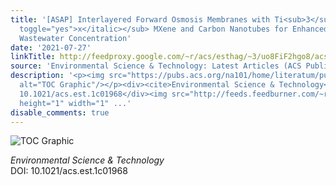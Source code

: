 ```yaml
---
title: '[ASAP] Interlayered Forward Osmosis Membranes with Ti<sub>3</sub>C<sub>2</sub>T<sub><italic
  toggle="yes">x</italic></sub> MXene and Carbon Nanotubes for Enhanced Municipal
  Wastewater Concentration'
date: '2021-07-27'
linkTitle: http://feedproxy.google.com/~r/acs/esthag/~3/uo8FiF2hgo8/acs.est.1c01968
source: 'Environmental Science & Technology: Latest Articles (ACS Publications)'
description: '<p><img src="https://pubs.acs.org/na101/home/literatum/publisher/achs/journals/content/esthag/0/esthag.ahead-of-print/acs.est.1c01968/20210727/images/medium/es1c01968_0009.gif"
  alt="TOC Graphic"/></p><div><cite>Environmental Science & Technology</cite></div><div>DOI:
  10.1021/acs.est.1c01968</div><img src="http://feeds.feedburner.com/~r/acs/esthag/~4/uo8FiF2hgo8"
  height="1" width="1" ...'
disable_comments: true
---
```

<p><img src="https://pubs.acs.org/na101/home/literatum/publisher/achs/journals/content/esthag/0/esthag.ahead-of-print/acs.est.1c01968/20210727/images/medium/es1c01968_0009.gif" alt="TOC Graphic"/></p><div><cite>Environmental Science & Technology</cite></div><div>DOI: 10.1021/acs.est.1c01968</div><img src="http://feeds.feedburner.com/~r/acs/esthag/~4/uo8FiF2hgo8" height="1" width="1" ...